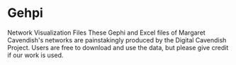 # Gehpi
Network Visualization Files
These Gephi and Excel files of Margaret Cavendish's networks are painstakingly produced by the Digital Cavendish Project. Users are free to download and use the  data, but please give credit if our work is used.
